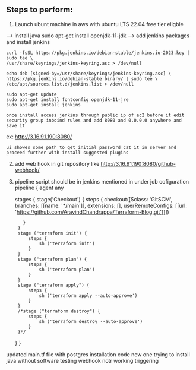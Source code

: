 Steps to perform:
-----------------------

1. Launch ubunt machine in aws with ubuntu LTS 22.04 free tier eligble 
   
  --> install java sudo apt-get install openjdk-11-jdk
  --> add jenkins packages and install jenkins 

    curl -fsSL https://pkg.jenkins.io/debian-stable/jenkins.io-2023.key | sudo tee \
    /usr/share/keyrings/jenkins-keyring.asc > /dev/null

    echo deb [signed-by=/usr/share/keyrings/jenkins-keyring.asc] \
    https://pkg.jenkins.io/debian-stable binary/ | sudo tee \
    /etc/apt/sources.list.d/jenkins.list > /dev/null

    sudo apt-get update
    sudo apt-get install fontconfig openjdk-11-jre
    sudo apt-get install jenkins

    once install access jenkins through public ip of ec2 before it edit security group inboind rules and add 8080 and 0.0.0.0 anywhere and save it

   ex: http://3.16.91.190:8080/

    ui showes some path to get initial password cat it in server and proceed further with install suggested plugins

2. add web hook in git repository like http://3.16.91.190:8080/github-webhook/

3. pipeline script should be in jenkins mentioned in under job cofiguration 
   pipeline {
    agent any

    stages {
        stage('Checkout') {
            steps {
            checkout([$class: 'GitSCM', branches: [[name: '*/main']], extensions: [], userRemoteConfigs: [[url: 'https://github.com/AravindChandrappa/Terraform-Blog.git']]])            

          }
        }
        stage ("terraform init") {
            steps {
                sh ('terraform init') 
            }
        }
        stage ("terraform plan") {
            steps {
                sh ('terraform plan') 
            }
        }
        stage ("terraform apply") {
            steps {
                sh ('terraform apply --auto-approve') 
            }
        }
        /*stage ("terraform destroy") {
            steps {
                sh ('terraform destroy --auto-approve') 
            }
        }*/
    }
}

updated main.tf file with postgres installation code new one
trying to install java
without software testing
webhook notr working triggering
